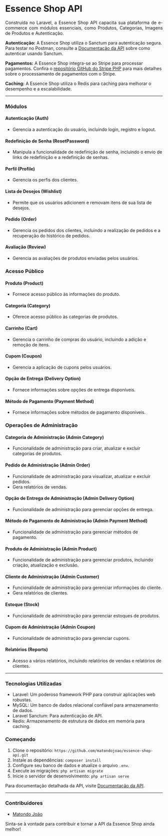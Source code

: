 <h1 align="justify">
Essence Shop API
</h1>

<p align="justify">
Construída no Laravel, a Essence Shop API capacita sua plataforma de e-commerce com módulos essenciais, como Produtos, Categorias, Imagens de Produtos e Autenticação.

**Autenticação:** A Essence Shop utiliza o Sanctum para autenticação segura. Para testar no Postman, consulte a [Documentação da API](https://laravel.com/docs/9.x/sanctum#main-content) sobre como autenticar usando Sanctum.

**Pagamentos:** A Essence Shop integra-se ao Stripe para processar pagamentos. Confira o [repositório GitHub do Stripe PHP](https://github.com/stripe/stripe-php) para mais detalhes sobre o processamento de pagamentos com o Stripe.

**Caching:** A Essence Shop utiliza o Redis para caching para melhorar o desempenho e a escalabilidade.

---

### Módulos

#### Autenticação (Auth)
- Gerencia a autenticação do usuário, incluindo login, registro e logout.

#### Redefinição de Senha (ResetPassword)
- Manipula a funcionalidade de redefinição de senha, incluindo o envio de links de redefinição e a redefinição de senhas.

#### Perfil (Profile)
- Gerencia os perfis dos clientes.

#### Lista de Desejos (Wishlist)
- Permite que os usuários adicionem e removam itens de sua lista de desejos.

#### Pedido (Order)
- Gerencia os pedidos dos clientes, incluindo a realização de pedidos e a recuperação do histórico de pedidos.

#### Avaliação (Review)
- Gerencia as avaliações de produtos enviadas pelos usuários.

### Acesso Público

#### Produto (Product)
- Fornece acesso público às informações do produto.

#### Categoria (Category)
- Oferece acesso público às categorias de produtos.

#### Carrinho (Cart)
- Gerencia o carrinho de compras do usuário, incluindo a adição e remoção de itens.

#### Cupom (Coupon)
- Gerencia a aplicação de cupons pelos usuários.

#### Opção de Entrega (Delivery Option)
- Fornece informações sobre opções de entrega disponíveis.

#### Método de Pagamento (Payment Method)
- Fornece informações sobre métodos de pagamento disponíveis.

### Operações de Administração

#### Categoria de Administração (Admin Category)
- Funcionalidade de administração para criar, atualizar e excluir categorias de produtos.

#### Pedido de Administração (Admin Order)
- Funcionalidade de administração para visualizar, atualizar e excluir pedidos.
- Gera relatórios de vendas.

#### Opção de Entrega de Administração (Admin Delivery Option)
- Funcionalidade de administração para gerenciar opções de entrega.

#### Método de Pagamento de Administração (Admin Payment Method)
- Funcionalidade de administração para gerenciar métodos de pagamento.

#### Produto de Administração (Admin Product)
- Funcionalidade de administração para gerenciar produtos, incluindo criação, atualização e exclusão.

#### Cliente de Administração (Admin Customer)
- Funcionalidade de administração para gerenciar informações do cliente.
- Gera relatórios de clientes.

#### Estoque (Stock)
- Funcionalidade de administração para gerenciar estoques de produtos.

#### Cupom de Administração (Admin Coupon)
- Funcionalidade de administração para gerenciar cupons.

#### Relatórios (Reports)
- Acesso a vários relatórios, incluindo relatórios de vendas e relatórios de clientes.
---

### Tecnologias Utilizadas

- Laravel: Um poderoso framework PHP para construir aplicações web robustas.
- MySQL: Um banco de dados relacional confiável para armazenamento de dados.
- Laravel Sanctum: Para autenticação de API.
- Redis: Armazenamento de estrutura de dados em memória para caching.

### Começando

1. Clone o repositório: `https://github.com/matondojoao/essence-shop-api.git`
2. Instale as dependências: `composer install`
3. Configure seu banco de dados e atualize o arquivo `.env`.
4. Execute as migrações: `php artisan migrate`
5. Inicie o servidor de desenvolvimento: `php artisan serve`

Para documentação detalhada da API, visite <a href="https://documenter.getpostman.com/view/23770036/2s9YeK4AVb" target="_blank">Documentação da API</a>.

---

### Contribuidores

- [Matondo João](https://github.com/matondojoao)

Sinta-se à vontade para contribuir e tornar a API da Essence Shop ainda melhor!
</p>
